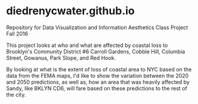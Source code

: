 # diedrenycwater.github.io
Repository for Data Visualization and Information Aesthetics Class Project Fall 2016

This project looks at who and what are affected by coastal loss to Brooklyn's Community District #6 Carroll Gardens, Cobble Hill, Columbia Street, Gowanus, Park Slope, and Red Hook.

By looking at what is the extent of loss of coastal area to NYC based on the data from the FEMA maps, I'd like to show the variation between the 2020 and 2050 predictions, as well as, how an area that was heavily affected by Sandy, like BKLYN CD6, will fare based on these predictions to the rest of the city.
